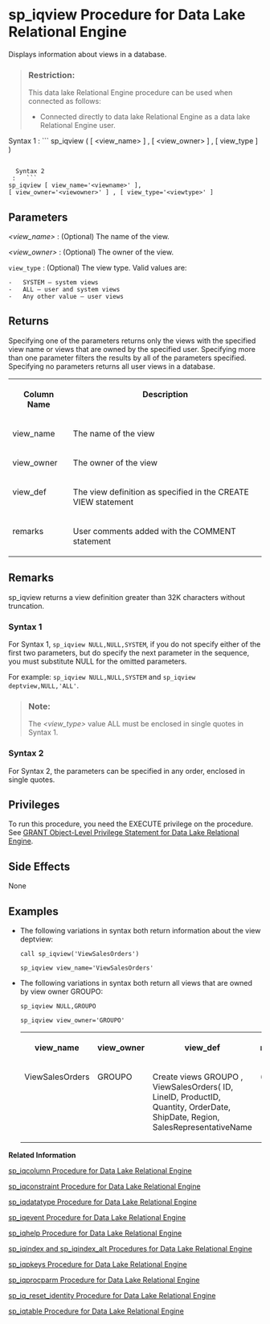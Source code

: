 <!-- loioa5bdee7a84f21015a8e0f09a5accc45a -->

# sp\_iqview Procedure for Data Lake Relational Engine

Displays information about views in a database.



> ### Restriction:  
> This data lake Relational Engine procedure can be used when connected as follows:
> 
> -   Connected directly to data lake Relational Engine as a data lake Relational Engine user.



 Syntax 1
 :   ```
sp_iqview ( [ <view_name> ] , [ <view_owner> ] , [ view_type ] )
```

  Syntax 2
 :   ```
sp_iqview [ view_name='<viewname>' ],
[ view_owner='<viewowner>' ] , [ view_type='<viewtype>' ]
```

 

<a name="loioa5bdee7a84f21015a8e0f09a5accc45a__iq_refbb_1844"/>

## Parameters

 *<view\_name\>*
 :   \(Optional\) The name of the view.

  *<view\_owner\>*
 :   \(Optional\) The owner of the view.

  `view_type`
 :   \(Optional\) The view type. Valid values are:

    -   SYSTEM – system views
    -   ALL – user and system views
    -   Any other value – user views

 

<a name="loioa5bdee7a84f21015a8e0f09a5accc45a__section_lgk_jmm_nbb"/>

## Returns

Specifying one of the parameters returns only the views with the specified view name or views that are owned by the specified user. Specifying more than one parameter filters the results by all of the parameters specified. Specifying no parameters returns all user views in a database.


<table>
<tr>
<th valign="top">

Column Name



</th>
<th valign="top">

Description



</th>
</tr>
<tr>
<td valign="top">

view\_name



</td>
<td valign="top">

The name of the view



</td>
</tr>
<tr>
<td valign="top">

view\_owner



</td>
<td valign="top">

The owner of the view



</td>
</tr>
<tr>
<td valign="top">

view\_def



</td>
<td valign="top">

The view definition as specified in the CREATE VIEW statement



</td>
</tr>
<tr>
<td valign="top">

remarks



</td>
<td valign="top">

User comments added with the COMMENT statement



</td>
</tr>
</table>



<a name="loioa5bdee7a84f21015a8e0f09a5accc45a__iq_refbb_1845"/>

## Remarks

sp\_iqview returns a view definition greater than 32K characters without truncation.



### Syntax 1

For Syntax 1, `sp_iqview NULL,NULL,SYSTEM`, if you do not specify either of the first two parameters, but do specify the next parameter in the sequence, you must substitute NULL for the omitted parameters.

For example: `sp_iqview NULL,NULL,SYSTEM` and `sp_iqview deptview,NULL,'ALL'`.

> ### Note:  
> The *<view\_type\>* value ALL must be enclosed in single quotes in Syntax 1.



### Syntax 2

For Syntax 2, the parameters can be specified in any order, enclosed in single quotes.



<a name="loioa5bdee7a84f21015a8e0f09a5accc45a__iq_refbb_1842"/>

## Privileges

To run this procedure, you need the EXECUTE privilege on the procedure. See [GRANT Object-Level Privilege Statement for Data Lake Relational Engine](../080-sql-statements/grant-object-level-privilege-statement-for-data-lake-relational-engine-a3e154f.md).



## Side Effects

None



<a name="loioa5bdee7a84f21015a8e0f09a5accc45a__section_ur1_hcg_nbb"/>

## Examples

-   The following variations in syntax both return information about the view deptview:

    ```
    call sp_iqview('ViewSalesOrders')
    ```

    ```
    sp_iqview view_name='ViewSalesOrders'
    ```

-   The following variations in syntax both return all views that are owned by view owner GROUPO:

    ```
    sp_iqview NULL,GROUPO
    ```

    ```
    sp_iqview view_owner='GROUPO'
    ```


    <table>
    <tr>
    <th valign="top" rowspan="1">

    view\_name


    
    </th>
    <th valign="top" rowspan="1">

    view\_owner


    
    </th>
    <th valign="top" rowspan="1">

    view\_def


    
    </th>
    <th valign="top" rowspan="1">

    remarks


    
    </th>
    </tr>
    <tr>
    <td valign="top" rowspan="1">

    ViewSalesOrders


    
    </td>
    <td valign="top" rowspan="1">

    GROUPO


    
    </td>
    <td valign="top" rowspan="1">

    Create views GROUPO , ViewSalesOrders\( ID, LineID, ProductID, Quantity, OrderDate, ShipDate, Region, SalesRepresentativeName


    
    </td>
    <td valign="top" rowspan="1">

    \(NULL\)


    
    </td>
    </tr>
    </table>
    

**Related Information**  


[sp\_iqcolumn Procedure for Data Lake Relational Engine](sp-iqcolumn-procedure-for-data-lake-relational-engine-a59eafa.md "Displays information about columns in a database.")

[sp\_iqconstraint Procedure for Data Lake Relational Engine](sp-iqconstraint-procedure-for-data-lake-relational-engine-a5a0395.md "Lists referential integrity constraints defined using CREATE TABLE or ALTER TABLE for the specified table or column.")

[sp\_iqdatatype Procedure for Data Lake Relational Engine](sp-iqdatatype-procedure-for-data-lake-relational-engine-a5a247c.md "Displays information about system data types and user-defined data types.")

[sp\_iqevent Procedure for Data Lake Relational Engine](sp-iqevent-procedure-for-data-lake-relational-engine-a5a872a.md "Displays information about system and user-defined events.")

[sp\_iqhelp Procedure for Data Lake Relational Engine](sp-iqhelp-procedure-for-data-lake-relational-engine-a5a978b.md "Displays information about system and user-defined objects and data types.")

[sp\_iqindex and sp\_iqindex\_alt Procedures for Data Lake Relational Engine](sp-iqindex-and-sp-iqindex-alt-procedures-for-data-lake-relational-engine-a5aa7ea.md "Lists information about indexes.")

[sp\_iqpkeys Procedure for Data Lake Relational Engine](sp-iqpkeys-procedure-for-data-lake-relational-engine-a5b1c11.md "Displays information about primary keys and primary key constraints by table, column, table owner, or for all data lake Relational Engine tables in the database.")

[sp\_iqprocparm Procedure for Data Lake Relational Engine](sp-iqprocparm-procedure-for-data-lake-relational-engine-a5b2c2d.md "Displays information about stored procedure parameters, including result set variables and SQLSTATE/SQLCODE error values.")

[sp\_iq\_reset\_identity Procedure for Data Lake Relational Engine](sp-iq-reset-identity-procedure-for-data-lake-relational-engine-a5b4402.md "Sets the seed of the Identity/Autoincrement column associated with the specified table to the specified value.")

[sp\_iqtable Procedure for Data Lake Relational Engine](sp-iqtable-procedure-for-data-lake-relational-engine-a5b959d.md "Displays information about tables in the database.")

